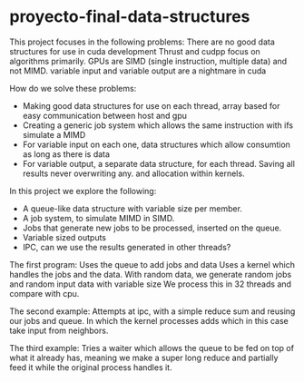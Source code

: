# proyecto-final-data-structures

This project focuses in the following problems:
There are no good data structures for use in cuda development 
    Thrust and cudpp focus on algorithms primarily.
GPUs are SIMD (single instruction, multiple data) and not MIMD.
 variable input and variable output are a nightmare in cuda

How do we solve these problems:
- Making good data structures for use on each thread, array based for easy communication between host and gpu
- Creating a generic job system which allows the same instruction with ifs simulate a MIMD
- For variable input on each one, data structures which allow consumtion as long as there is data
- For variable output, a separate data structure, for each thread. Saving all results never overwriting any. and allocation within kernels.

In this project we explore the following:
- A queue-like data structure with variable size per member.
- A job system, to simulate MIMD in SIMD.
- Jobs that generate new jobs to be processed, inserted on the queue.
- Variable sized outputs
- IPC, can we use the results generated in other threads?

The first program:
Uses the queue to add jobs and data
Uses a kernel which handles the jobs and the data.
With random data, we generate random jobs and random input data with variable size
We process this in 32 threads and compare with cpu.

The second example:
Attempts at ipc, with a simple reduce sum and reusing our jobs and queue.
In which the kernel processes adds which in this case take input from neighbors.

The third example:
Tries a waiter which allows the queue to be fed on top of what it already has, meaning we make a super long reduce and partially feed it while the original process handles it.
